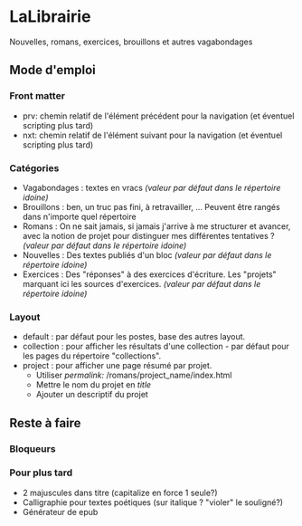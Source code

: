 # LaLibrairie

Nouvelles, romans, exercices, brouillons et autres vagabondages

## Mode d'emploi

### Front matter

* prv: chemin relatif de l'élément précédent pour la navigation (et éventuel scripting plus tard)
* nxt: chemin relatif de l'élément suivant pour la navigation (et éventuel scripting plus tard)

### Catégories

* Vagabondages : textes en vracs *(valeur par défaut dans le répertoire idoine)*
* Brouillons : ben, un truc pas fini, à retravailler, ... Peuvent être rangés dans n'importe quel répertoire
* Romans : On ne sait jamais, si jamais j'arrive à me structurer et avancer, avec la notion de projet pour distinguer mes différentes tentatives ? *(valeur par défaut dans le répertoire idoine)*
* Nouvelles : Des textes publiés d'un bloc *(valeur par défaut dans le répertoire idoine)*
* Exercices : Des "réponses" à des exercices d'écriture. Les "projets" marquant ici les sources d'exercices. *(valeur par défaut dans le répertoire idoine)*

### Layout

* default : par défaut pour les postes, base des autres layout.
* collection : pour afficher les résultats d'une collection - par défaut pour les pages du répertoire "collections".
* project : pour afficher une page résumé par projet.
  * Utiliser *permalink:* /romans/project_name/index.html
  * Mettre le nom du projet en *title*
  * Ajouter un descriptif du projet

## Reste à faire

### Bloqueurs

### Pour plus tard

* 2 majuscules dans titre (capitalize en force 1 seule?)
* Calligraphie pour textes poétiques (sur italique ? "violer" le souligné?)
* Générateur de epub